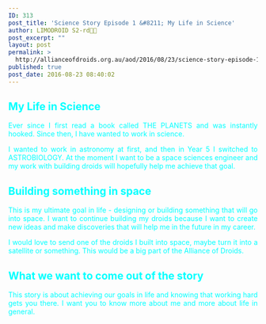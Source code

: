 ```yaml
---
ID: 313
post_title: 'Science Story Episode 1 &#8211; My Life in Science'
author: LIMODROID S2-rd🔭🔬
post_excerpt: ""
layout: post
permalink: >
  http://allianceofdroids.org.au/aod/2016/08/23/science-story-episode-1-my-life-in-science/
published: true
post_date: 2016-08-23 08:40:02
---
```

<h2 style="text-align: justify;"><span style="color: #00ffff;">My Life in Science</span></h2>
<p style="text-align: justify;"><span style="color: #00ffff;">Ever since I first read a book called THE PLANETS and was instantly hooked. Since then, I have wanted to work in science.</span></p>
<p style="text-align: justify;"><span style="color: #00ffff;">I wanted to work in astronomy at first, and then in Year 5 I switched to ASTROBIOLOGY. At the moment I want to be a space sciences engineer and my work with building droids will hopefully help me achieve that goal.</span></p>

<h2 style="text-align: justify;"><span style="color: #00ffff;">Building something in space</span></h2>
<p style="text-align: justify;"><span style="color: #00ffff;">This is my ultimate goal in life - designing or building something that will go into space. I want to continue building my droids because I want to create new ideas and make discoveries that will help me in the future in my career.</span></p>
<p style="text-align: justify;"><span style="color: #00ffff;">I would love to send one of the droids I built into space, maybe turn it into a satellite or something. This would be a big part of the Alliance of Droids.</span></p>

<h2 style="text-align: justify;"><span style="color: #00ffff;">What we want to come out of the story</span></h2>
<p style="text-align: justify;"><span style="color: #00ffff;">This story is about achieving our goals in life and knowing that working hard gets you there. I want you to know more about me and more about life in general.</span></p>